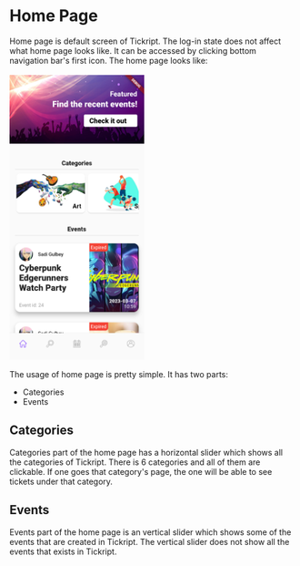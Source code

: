 # Home Page

Home page is default screen of Tickript. The log-in state does not affect what home page looks like. It can be accessed by clicking bottom navigation bar's first icon. The home page looks like:
<br/> <br/>
<img src="static/pages/home.png" style="height:500px;"></img>

The usage of home page is pretty simple. It has two parts:
- Categories
- Events

## Categories
Categories part of the home page has a horizontal slider which shows all the categories of Tickript. There is 6 categories and all of them are clickable. If one goes that category's page, the one will be able to see tickets under that category.

## Events
Events part of the home page is an vertical slider which shows some of the events that are created in Tickript. The vertical slider does not show all the events that exists in Tickript.

